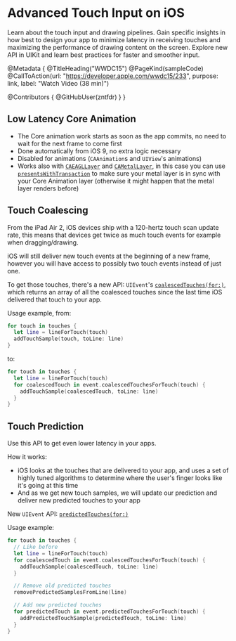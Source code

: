 # Advanced Touch Input on iOS

Learn about the touch input and drawing pipelines. Gain specific insights in how best to design your app to minimize latency in receiving touches and maximizing the performance of drawing content on the screen. Explore new API in UIKit and learn best practices for faster and smoother input.

@Metadata {
   @TitleHeading("WWDC15")
   @PageKind(sampleCode)
   @CallToAction(url: "https://developer.apple.com/wwdc15/233", purpose: link, label: "Watch Video (38 min)")

   @Contributors {
      @GitHubUser(zntfdr)
   }
}



## Low Latency Core Animation

- The Core animation work starts as soon as the app commits, no need to wait for the next frame to come first
- Done automatically from iOS 9, no extra logic necessary
- Disabled for animations (`CAAnimation`s and `UIView`'s animations)
- Works also with [`CAEAGLLayer`][CAEAGLLayer] and [`CAMetalLayer`][CAMetalLayer], in this case you can use [`presentsWithTransaction`][presentsWithTransaction] to make sure your metal layer is in sync with your Core Animation layer (otherwise it might happen that the metal layer renders before)

## Touch Coalescing

From the iPad Air 2, iOS devices ship with a 120-hertz touch scan update rate, this means that devices get twice as much touch events for example when dragging/drawing.

iOS will still deliver new touch events at the beginning of a new frame, however you will have access to possibly two touch events instead of just one.

To get those touches, there's a new API: `UIEvent`'s [`coalescedTouches(for:)`][coalescedTouches(for:)], which returns an array of all the coalesced touches since the last time iOS delivered that touch to your app.

Usage example, from:

```swift
for touch in touches {
  let line = lineForTouch(touch)
  addTouchSample(touch, toLine: line)
}
```

to:

```swift
for touch in touches {
  let line = lineForTouch(touch)
  for coalescedTouch in event.coalescedTouchesForTouch(touch) {
    addTouchSample(coalescedTouch, toLine: line)
  }
}
```

## Touch Prediction

Use this API to get even lower latency in your apps.

How it works:

- iOS looks at the touches that are delivered to your app, and uses a set of highly tuned algorithms to determine where the user's finger looks like it's going at this time
- And as we get new touch samples, we will update our prediction and deliver new predicted touches to your app

New `UIEvent` API: [`predictedTouches(for:)`][predictedTouches(for:)]

Usage example:

```swift
for touch in touches {
  // Like before
  let line = lineForTouch(touch)
  for coalescedTouch in event.coalescedTouchesForTouch(touch) {
    addTouchSample(coalescedTouch, toLine: line)
  }

  // Remove old predicted touches
  removePredictedSamplesFromLine(line)

  // Add new predicted touches
  for predictedTouch in event.predictedTouchesForTouch(touch) {
    addPredictedTouchSample(predictedTouch, toLine: line)
  }
}
```

[CAEAGLLayer]: https://developer.apple.com/documentation/quartzcore/caeagllayer
[CAMetalLayer]: https://developer.apple.com/documentation/quartzcore/cametallayer
[presentsWithTransaction]: https://developer.apple.com/documentation/quartzcore/cametallayer/1478157-presentswithtransaction
[coalescedTouches(for:)]: https://developer.apple.com/documentation/uikit/uievent/1613808-coalescedtouches
[predictedTouches(for:)]: https://developer.apple.com/documentation/uikit/uievent/1613814-predictedtouches